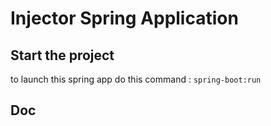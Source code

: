 # Injector Spring Application

## Start the project

to launch this spring app do this command :
`spring-boot:run`

## Doc
